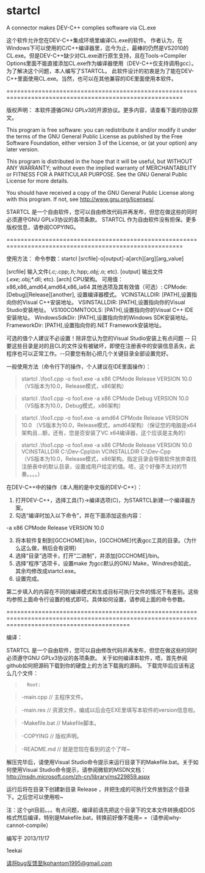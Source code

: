 startcl
=======

A connector makes DEV-C++ complies software via CL.exe

这个软件允许您在DEV-C++集成环境里编译CL.exe的软件。
作者认为，在Windows下可以使用的C/C++编译器里，迄今为止，最棒的仍然是VS2010的CL.exe。但是DEV-C++缺少对CL.exe进行原生支持，且在Tools->Compiler Options里面不能直接添加CL.exe作为编译器使用（DEV-C++仅支持调用gcc）。
为了解决这个问题，本人编写了STARTCL。
此软件设计的初衷是为了能在DEV-C++里面使用CL.exe。当然，也可以在其他兼容的IDE里面使用本软件。

========================================================================================================

版权声明：
本软件遵循GNU GPLv3的开源协议。更多内容，请查看下面的协议原文。

This program is free software: you can redistribute it and/or modify
it under the terms of the GNU General Public License as published by
the Free Software Foundation, either version 3 of the License, or
(at your option) any later version.

This program is distributed in the hope that it will be useful,
but WITHOUT ANY WARRANTY; without even the implied warranty of
MERCHANTABILITY or FITNESS FOR A PARTICULAR PURPOSE.  See the
GNU General Public License for more details.

You should have received a copy of the GNU General Public License
along with this program.  If not, see <http://www.gnu.org/licenses/>.

STARTCL 是一个自由软件，您可以自由修改代码并再发布，但您在做这些的同时必须遵守GNU GPLv3协议的各项条款。
STARTCL 作为自由软件没有担保。更多版权信息，请参阅COPYING。

========================================================================================================

使用方法：
命令参数：startcl [srcfile]-o[output]-a[arch][arg][arg_value]


[srcfile]       输入文件(*.c;*.cpp;*.h;*.hpp;*.obj;*.o; etc).
[output]        输出文件(*.exe;*.obj;*.dll; etc).
[arch]  CPU架构。
        可用值：x86,x86_amd64,amd64,x86_ia64
其他选项及其有效值（可选）:
        CPMode: [Debug][Release][another], 设置编译器模式。
        VCINSTALLDIR: [PATH],设置指向你的Visual C++安装地址。
        VSINSTALLDIR: [PATH],设置指向你的Visual Studio安装地址。
        VS100COMNTOOLS: [PATH],设置指向你的Visual C++ IDE安装地址。
        WindowsSdkDir: [PATH],设置指向你的Windows SDK安装地址。
        FrameworkDir: [PATH],设置指向你的.NET Framework安装地址。

可选的值个人建议不必设置！除非您认为您的Visual Studio安装上有点问题 -- 只要这些目录是对的且CL的文件没有被破坏，即使在注册表中的安装信息丢失，此程序也可以正常工作。--只要您有耐心把几个关键目录全部设置完好。


一般使用方法（命令行下的操作，个人建议在IDE里面操作）：

>startcl .\foo1.cpp -o foo1.exe -a x86 CPMode Release VERSION 10.0
（VS版本为10.0，Release模式，x86架构）

>startcl .\foo1.cpp -o foo1.exe -a x86 CPMode Debug VERSION 10.0
（VS版本为10.0，Debug模式，x86架构）

>startcl .\foo1.cpp -o foo1.exe -a amd64 CPMode Release VERSION 10.0
（VS版本为10.0，Release模式，amd64架构）（保证您的电脑是x64架构且...额，还有，您是否安装了VC x64编译器，这个应该是主角的）


>startcl .\foo1.cpp -o foo1.exe -a x86 CPMode Release VERSION 10.0 VCINSTALLDIR C:\Dev-Cpp\bin VCINSTALLDIR C:\Dev-Cpp\
（VS版本为10.0，Release模式，x86架构。指定目录会导致软件放弃查找注册表中的默认目录，设置成用户给定的值。唔，这个好像不太对的节奏。。。。）



在DEV-C++中的操作（本人用的是中文版的DEV-C++）：
1. 打开DEV-C++，选择工具(T)->编译选项(C)，为STARTCL新建一个编译器方案。
2. 勾选“编译时加入以下命令”，并在下面添加这些内容：
  
  -a x86 CPMode Release VERSION 10.0
  
3. 将本软件复制到[GCCHOME]/bin，[GCCHOME]代表gcc工具的目录。（为什么这么做，稍后会有说明）
4. 选择“目录”选项卡，打开“二进制”，并添加[GCCHOME]/bin。
5. 选择“程序”选项卡，设置make 为gcc默认的GNU Make，Windres亦如此，其余均修改成startcl.exe。
6. 设置完成。

第二步填入的内容在不同的编译模式和生成目标可执行文件的情况下有差别。这些均参照上面命令行设置的格式即可。具体如何设置，请参阅上面的命令参数。

===============================================================================================================================================

编译：

STARTCL 是一个自由软件，您可以自由修改代码并再发布，但您在做这些的同时必须遵守GNU GPLv3协议的各项条款。
关于如何编译本软件，唔，首先参阅github如何把源码下载到你的硬盘上的方法下载我的源码。
下载完毕后应该有这么几个文件：

>       Root:

>  -main.cpp           // 主程序文件。

>  -main.res           // 资源文件，编成以后会在EXE里填写本软件的version信息啦。

>  -Makefile.bat       // Makefile脚本。

>  -COPYING            // 版权声明。

>  -README.md          // 就是您现在看到的这个了咩~


解压完毕后，请使用Visual Studio命令提示来运行目录下的Makefile.bat。关于如何使用Visual Studio命令提示，请参阅微软的MSDN文档：http://msdn.microsoft.com/zh-cn/library/ms229859.aspx

运行后将在目录下创建新目录 Release ，并把生成的可执行文件放到这个目录下。之后您可以使用啦~

注：这个git目前。。。有点问题，编译前请先把这个目录下的文本文件转换成DOS格式然后编译，特别是Makefile.bat，转换前好像不能用= =（请参阅why-cannot-compile）



编写于 2013/11/17

1eekai

请将bug反馈至lkphantom1995@gmail.com






